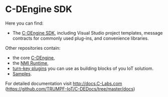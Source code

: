 # C-DEngine SDK

Here you can find:

- The [C-DEngine SDK](src/readme.md), including Visual Studio project templates, message contracts for commonly used plug-ins, and convenience libraries.

Other repositories contain:

- the core [C-DEngine](https://github.com/TRUMPF-IoT/C-DEngine),
- the [NMI Runtime](https://github.com/TRUMPF-IoT/cdeNMI),
- [turn-key plugins](https://github.com/TRUMPF-IoT/cdePlugins) you can use as building blocks of you IoT solutiom.
- [Samples](https://github.com/TRUMPF-IoT/cdeSamples).

For detailed documentation visit http://docs.C-Labs.com (https://github.com/TRUMPF-IoT/C-DEDocs/tree/master/docs)
